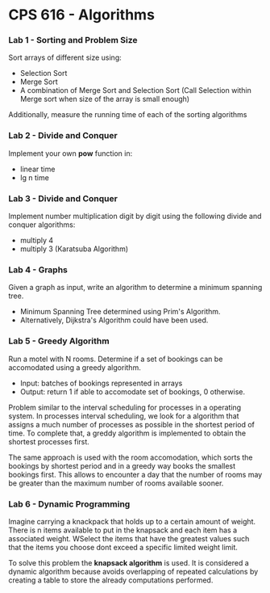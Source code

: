 # CPS 616 - Algorithms

### Lab 1 - Sorting and Problem Size

Sort arrays of different size using:
- Selection Sort
- Merge Sort
- A combination of Merge Sort and Selection Sort
  (Call Selection within Merge sort when size of the array is small enough)

Additionally, measure the running time of each of the sorting algorithms

### Lab 2 - Divide and Conquer

Implement your own **pow** function in:
- linear time
- lg n time

### Lab 3 - Divide and Conquer

Implement number multiplication digit by digit using the following divide and conquer algorithms:
- multiply 4
- multiply 3 (Karatsuba Algorithm)

### Lab 4 - Graphs

Given a graph as input, write an algorithm to determine a minimum spanning tree.
- Minimum Spanning Tree determined using Prim's Algorithm.
- Alternatively, Dijkstra's Algorithm could have been used.

### Lab 5 - Greedy Algorithm

Run a motel with N rooms. Determine if a set of bookings can be accomodated using a greedy algorithm.
- Input: batches of bookings represented in arrays
- Output: return 1 if able to accomodate set of bookings, 0 otherwise.

Problem similar to the interval scheduling for processes in a operating system. In processes interval scheduling, we look for a algorithm that assigns a much number of processes as possible in the shortest period of time. To complete that, a greddy algorithm is implemented to obtain the shortest processes first.

The same approach is used with the room accomodation, which sorts the bookings by shortest period and in a greedy way books the smallest bookings first. This allows to encounter a day that the number of rooms may be greater than the maximum number of rooms available sooner.

### Lab 6 - Dynamic Programming

Imagine carrying a knackpack that holds up to a certain amount of weight. There is n items available to put in the knapsack and each item has a associated weight. WSelect the items that have the greatest values such that the items you choose dont exceed a specific limited weight limit.

To solve this problem the **knapsack algorithm** is used. It is considered a dynamic algorithm because avoids overlapping of repeated calculations by creating a table  to store the already computations performed.